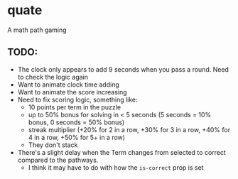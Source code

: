 # quate

A math path gaming


## TODO: 
- The clock only appears to add 9 seconds when you pass a round. Need to check the logic again
- Want to animate clock time adding
- Want to animate the score increasing
- Need to fix scoring logic, something like:
  - 10 points per term in the puzzle
  - up to 50% bonus for solving in < 5 seconds (5 seconds = 10% bonus, 0 seconds = 50% bonus)
  - streak multiplier (+20% for 2 in a row, +30% for 3 in a row, +40% for 4 in a row, +50% for 5+ in a row)
  - They don't stack
- There's a slight delay when the Term changes from selected to correct compared to the pathways. 
  - I think it may have to do with how the `is-correct` prop is set
